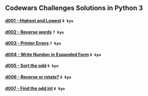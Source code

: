 ## Codewars Challenges Solutions in Python 3

#### [d001 - Highest and Lowest](./d001) `8 kyu`
#### [d002 - Reverse words](./d002) `7 kyu`
#### [d003 - Printer Errors](./d003) `7 kyu`
#### [d004 - Write Number in Expanded Form](./d004) `6 kyu`
#### [d005 - Sort the odd](./d005) `6 kyu`
#### [d006 - Reverse or rotate?](./d006) `6 kyu`
#### [d007 - Find the odd int](./d007) `6 kyu`
